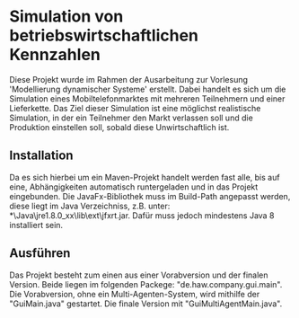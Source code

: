 # Simulation von betriebswirtschaftlichen Kennzahlen
Diese Projekt wurde im Rahmen der Ausarbeitung zur Vorlesung 'Modellierung dynamischer Systeme' erstellt. 
Dabei handelt es sich um die Simulation eines Mobiltelefonmarktes mit mehreren Teilnehmern und einer Lieferkette.
Das Ziel dieser Simulation ist eine möglichst realistische Simulation, in der ein Teilnehmer den Markt verlassen soll und die
Produktion einstellen soll, sobald diese Unwirtschaftlich ist.

## Installation
Da es sich hierbei um ein Maven-Projekt handelt werden fast alle, bis auf eine, Abhängigkeiten automatisch runtergeladen und in das Projekt eingebunden. Die JavaFx-Bibliothek muss im Build-Path angepasst werden, diese liegt im Java Verzeichniss, z.B. unter: *\Java\jre1.8.0_xx\lib\ext\jfxrt.jar. Dafür muss jedoch mindestens Java 8 installiert sein.

## Ausführen
Das Projekt besteht zum einen aus einer Vorabversion und der finalen Version. Beide liegen im folgenden Packege: "de.haw.company.gui.main". Die Vorabversion, ohne ein Multi-Agenten-System, wird mithilfe der "GuiMain.java" gestartet. Die finale Version mit "GuiMultiAgentMain.java".
